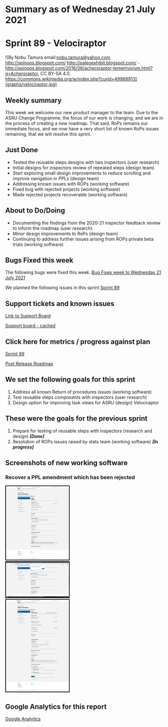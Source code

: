 # Summary as of Wednesday 21 July 2021 

# Sprint 89 - Velociraptor

![By Nobu Tamura email:nobu.tamura@yahoo.com http://spinops.blogspot.com/ http://paleoexhibit.blogspot.com/ - http://spinops.blogspot.com/2016/06/acheroraptor-temertyorum.html?q=Acheroraptor, CC BY-SA 4.0, https://commons.wikimedia.org/w/index.php?curid=49968913](graphs/velociraptor.jpg)

## Weekly summary
This week we welcome our new product manager to the team. Due to the ASRU Change Programme, the focus of our work is changing, and we are in the process of creating a new roadmap. That said, RoPs remains our immediate focus, and we now have a very short list of known RoPs issues remaining, that we will resolve this sprint.

## Just Done
* Tested the reusable steps designs with two inspectors (user research)
* Initial designs for inspectors review of repeated steps (design team) 
* Start exploring small design improvements to reduce scrolling and improve navigation in PPLs (design team)
* Addressing known issues with ROPs (working software)
* Fixed bug with rejected projects (working software)
* Made rejected projects recoverable (working software)


## About to Do/Doing
* Documenting the findings from the 2020-21 inspector feedback review to inform the roadmap (user research)
* Minor design improvements to RoPs (design team)
* Continuing to address further issues arising from ROPs private beta trials  (working software)

## Bugs Fixed this week
The following bugs were fixed this week.
[Bug Fixes week to Wednesday 21 July 2021](graphs/bugs21072021.png)

We planned the following issues in this sprint 
[Sprint 89](graphs/sprint21072021.png)

## Support tickets and known issues
[Link to Support Board](https://collaboration.homeoffice.gov.uk/jira/secure/RapidBoard.jspa?rapidView=1717&selectedIssue=ASSB-253)

[Support board - cached](graphs/supportBoard21072021.png)

## Click here for metrics / progress against plan
[Sprint 89](graphs/progress21072021.png)

[Post Release Roadmap](graphs/roadmap21072021.png)

## We set the following goals for this sprint
1. Address all known Return of procedures issues (working software) 
2. Test reusable steps components with inspectors (user research) 
3. Design option for improving task views for ASRU (design) Velociraptor

## These were the goals for the previous sprint
1. Prepare for testing of reusable steps with inspectors (research and design) ***[Done]***
2. Resolution of ROPs issues raised by stats team (working software) ***[In progress]***

## Screenshots of new working software
### Recover a PPL amendment which has been rejected
<a href="graphs/proto1_21072021.png"><img src="graphs/proto1_21072021.png" alt="HTML5 Icon" width="200" style="border:2px solid black"></a>
<br>
<a href="graphs/proto2_21072021.png"><img src="graphs/proto2_21072021.png" alt="HTML5 Icon" width="200" style="border:2px solid black"></a>
<br>
<a href="graphs/proto3_21072021.png"><img src="graphs/proto3_21072021.png" alt="HTML5 Icon" width="200" style="border:2px solid black"></a>
<br>


## Google Analytics for this report
[Google Analytics](graphs/GA21072021.png)

